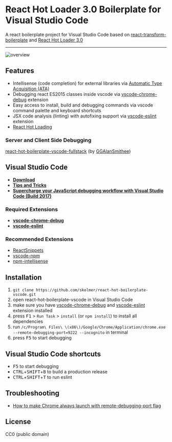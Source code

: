 # React Hot Loader 3.0 Boilerplate for Visual Studio Code

A react boilerplate project for Visual Studio Code based on [react-transform-boilerplate](https://github.com/gaearon/react-transform-boilerplate) and [React Hot Loader 3.0](https://github.com/gaearon/react-hot-boilerplate/pull/61)
***
![overview](overview.gif)

## Features

* Intellisense (code completion) for external libraries via [Automatic Type Acquisition (ATA)](https://code.visualstudio.com/updates/v1_7)
* Debugging react ES2015 classes inside vscode via [vscode-chrome-debug](https://github.com/Microsoft/vscode-chrome-debug) extension
* Easy access to install, build and debugging commands via vscode command palette and keyboard shortcuts
* JSX code analysis (linting) with autofixing support via [vscode-eslint](https://github.com/Microsoft/vscode-eslint) extension
* [React Hot Loading](https://www.youtube.com/watch?v=xsSnOQynTHs)

### Server and Client Side Debugging

[react-hot-boilerplate-vscode-fullstack](https://github.com/GGAlanSmithee/react-hot-boilerplate-vscode/tree/server-debugging) (by [GGAlanSmithee](https://github.com/GGAlanSmithee))

## Visual Studio Code

* [**Download**](https://code.visualstudio.com/)
* [**Tips and Tricks**](https://github.com/Microsoft/vscode-tips-and-tricks)
* [**Supercharge your JavaScript debugging workflow with Visual Studio Code (Build 2017)**](https://channel9.msdn.com/Events/Build/2017/T6071)

### Required Extensions

* [**vscode-chrome-debug**](https://marketplace.visualstudio.com/items?itemName=msjsdiag.debugger-for-chrome)
* [**vscode-eslint**](https://marketplace.visualstudio.com/items?itemName=dbaeumer.vscode-eslint)

### Recommended Extensions

* [ReactSnippets](https://marketplace.visualstudio.com/items?itemName=xabikos.ReactSnippets)
* [vscode-npm](https://marketplace.visualstudio.com/items?itemName=fknop.vscode-npm)
* [npm-intellisense](https://marketplace.visualstudio.com/items?itemName=christian-kohler.npm-intellisense)

## Installation

1. `git clone https://github.com/skolmer/react-hot-boilerplate-vscode.git`
2. open react-hot-boilerplate-vscode in Visual Studio Code
3. make sure you have [vscode-chrome-debug](https://marketplace.visualstudio.com/items?itemName=msjsdiag.debugger-for-chrome) and [vscode-eslint](https://marketplace.visualstudio.com/items?itemName=dbaeumer.vscode-eslint) extension installed
4. press <kbd>F1</kbd> > `Run Task` > `install` (or `npm install`) to install all dependencies
5. run `/c/Program\ Files\ \(x86\)/Google/Chrome/Application/chrome.exe --remote-debugging-port=9222 --incognito` in terminal
6. press <kbd>F5</kbd> to start debugging

## Visual Studio Code shortcuts

* <kbd>F5</kbd> to start debugging
* <kbd>CTRL</kbd>+<kbd>SHIFT</kbd>+<kbd>B</kbd> to build a production release
* <kbd>CTRL</kbd>+<kbd>SHIFT</kbd>+<kbd>T</kbd> to run eslint

## Troubleshooting

* [How to make Chrome always launch with remote-debugging-port flag](https://stackoverflow.com/questions/51563287/how-to-make-chrome-always-launch-with-remote-debugging-port-flag)

## License

CC0 (public domain)
